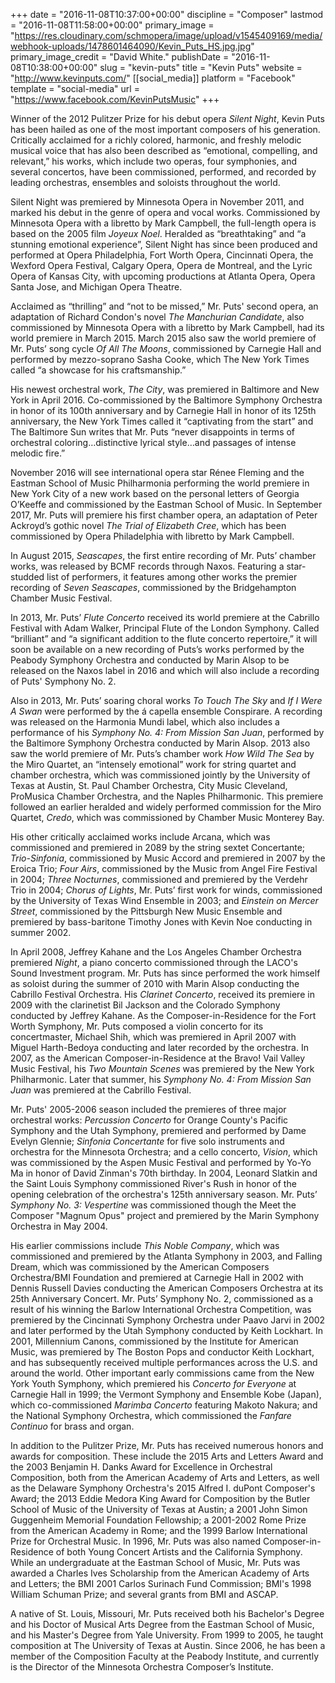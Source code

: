 +++
date = "2016-11-08T10:37:00+00:00"
discipline = "Composer"
lastmod = "2016-11-08T11:58:00+00:00"
primary_image = "https://res.cloudinary.com/schmopera/image/upload/v1545409169/media/webhook-uploads/1478601464090/Kevin_Puts_HS.jpg.jpg"
primary_image_credit = "David White."
publishDate = "2016-11-08T10:38:00+00:00"
slug = "kevin-puts"
title = "Kevin Puts"
website = "http://www.kevinputs.com/"
[[social_media]]
platform = "Facebook"
template = "social-media"
url = "https://www.facebook.com/KevinPutsMusic"
+++

Winner of the 2012 Pulitzer Prize for his debut opera *Silent Night*, Kevin Puts has been hailed as one of the most important composers of his generation. Critically acclaimed for a richly colored, harmonic, and freshly melodic musical voice that has also been described as “emotional, compelling, and relevant,” his works, which include two operas, four symphonies, and several concertos, have been commissioned, performed, and recorded by leading orchestras, ensembles and soloists throughout the world.

Silent Night was premiered by Minnesota Opera in November 2011, and marked his debut in the genre of opera and vocal works. Commissioned by Minnesota Opera with a libretto by Mark Campbell, the full-length opera is based on the 2005 film *Joyeux Noel*. Heralded as “breathtaking” and “a stunning emotional experience”, Silent Night has since been produced and performed at Opera Philadelphia, Fort Worth Opera, Cincinnati Opera, the Wexford Opera Festival, Calgary Opera, Opera de Montreal, and the Lyric Opera of Kansas City, with upcoming productions at Atlanta Opera, Opera Santa Jose, and Michigan Opera Theatre.

Acclaimed as “thrilling” and “not to be missed,” Mr. Puts' second opera, an adaptation of Richard Condon's novel *The Manchurian Candidate*, also commissioned by Minnesota Opera with a libretto by Mark Campbell, had its world premiere in March 2015. March 2015 also saw the world premiere of Mr. Puts’ song cycle *Of All The Moons*, commissioned by Carnegie Hall and performed by mezzo-soprano Sasha Cooke, which The New York Times called “a showcase for his craftsmanship.”

His newest orchestral work, *The City*, was premiered in Baltimore and New York in April 2016. Co-commissioned by the Baltimore Symphony Orchestra in honor of its 100th anniversary and by Carnegie Hall in honor of its 125th anniversary, the New York Times called it “captivating from the start” and The Baltimore Sun writes that Mr. Puts “never disappoints in terms of orchestral coloring…distinctive lyrical style…and passages of intense melodic fire.”

November 2016 will see international opera star Rénee Fleming and the Eastman School of Music Philharmonia performing the world premiere in New York City of a new work based on the personal letters of Georgia O’Keeffe and commissioned by the Eastman School of Music. In September 2017, Mr. Puts will premiere his first chamber opera, an adaptation of Peter Ackroyd’s gothic novel *The Trial of Elizabeth Cree*, which has been commissioned by Opera Philadelphia with libretto by Mark Campbell.

In August 2015, *Seascapes*, the first entire recording of Mr. Puts’ chamber works, was released by BCMF records through Naxos. Featuring a star-studded list of performers, it features among other works the premier recording of *Seven Seascapes*, commissioned by the Bridgehampton Chamber Music Festival.

In 2013, Mr. Puts’ *Flute Concerto* received its world premiere at the Cabrillo Festival with Adam Walker, Principal Flute of the London Symphony. Called “brilliant” and “a significant addition to the flute concerto repertoire,” it will soon be available on a new recording of Puts’s works performed by the Peabody Symphony Orchestra and conducted by Marin Alsop to be released on the Naxos label in 2016 and which will also include a recording of Puts' Symphony No. 2.

Also in 2013, Mr. Puts’ soaring choral works *To Touch The Sky* and *If I Were A Swan* were performed by the á capella ensemble Conspirare. A recording was released on the Harmonia Mundi label, which also includes a performance of his *Symphony No. 4: From Mission San Juan*, performed by the Baltimore Symphony Orchestra conducted by Marin Alsop. 2013 also saw the world premiere of Mr. Puts’s chamber work *How Wild The Sea* by the Miro Quartet, an “intensely emotional” work for string quartet and chamber orchestra, which was commissioned jointly by the University of Texas at Austin, St. Paul Chamber Orchestra, City Music Cleveland, ProMusica Chamber Orchestra, and the Naples Philharmonic. This premiere followed an earlier heralded and widely performed commission for the Miro Quartet, *Credo*, which was commissioned by Chamber Music Monterey Bay.

His other critically acclaimed works include Arcana, which was commissioned and premiered in 2089 by the string sextet Concertante; *Trio-Sinfonia*, commissioned by Music Accord and premiered in 2007 by the Eroica Trio; *Four Airs*, commissioned by the Music from Angel Fire Festival in 2004; *Three Nocturnes*, commissioned and premiered by the Verdehr Trio in 2004; *Chorus of Lights*, Mr. Puts’ first work for winds, commissioned by the University of Texas Wind Ensemble in 2003; and *Einstein on Mercer Street*, commissioned by the Pittsburgh New Music Ensemble and premiered by bass-baritone Timothy Jones with Kevin Noe conducting in summer 2002.

In April 2008, Jeffrey Kahane and the Los Angeles Chamber Orchestra premiered *Night*, a piano concerto commissioned through the LACO's Sound Investment program. Mr. Puts has since performed the work himself as soloist during the summer of 2010 with Marin Alsop conducting the Cabrillo Festival Orchestra. His *Clarinet Concerto*, received its premiere in 2009 with the clarinetist Bil Jackson and the Colorado Symphony conducted by Jeffrey Kahane. As the Composer-in-Residence for the Fort Worth Symphony, Mr. Puts composed a violin concerto for its concertmaster, Michael Shih, which was premiered in April 2007 with Miguel Harth-Bedoya conducting and later recorded by the orchestra. In 2007, as the American Composer-in-Residence at the Bravo! Vail Valley Music Festival, his *Two Mountain Scenes* was premiered by the New York Philharmonic. Later that summer, his *Symphony No. 4: From Mission San Juan* was premiered at the Cabrillo Festival.  

Mr. Puts' 2005-2006 season included the premieres of three major orchestral works: *Percussion Concerto* for Orange County's Pacific Symphony and the Utah Symphony, premiered and performed by Dame Evelyn Glennie; *Sinfonia Concertante* for five solo instruments and orchestra for the Minnesota Orchestra; and a cello concerto, *Vision*, which was commissioned by the Aspen Music Festival and performed by Yo-Yo Ma in honor of David Zinman's 70th birthday. In 2004, Leonard Slatkin and the Saint Louis Symphony commissioned River's Rush in honor of the opening celebration of the orchestra's 125th anniversary season. Mr. Puts’ *Symphony No. 3: Vespertine* was commissioned though the Meet the Composer "Magnum Opus" project and premiered by the Marin Symphony Orchestra in May 2004.

His earlier commissions include *This Noble Company*, which was commissioned and premiered by the Atlanta Symphony in 2003, and Falling Dream, which was commissioned by the American Composers Orchestra/BMI Foundation and premiered at Carnegie Hall in 2002 with Dennis Russell Davies conducting the American Composers Orchestra at its 25th Anniversary Concert. Mr. Puts’ Symphony No. 2, commissioned as a result of his winning the Barlow International Orchestra Competition, was premiered by the Cincinnati Symphony Orchestra under Paavo Jarvi in 2002 and later performed by the Utah Symphony conducted by Keith Lockhart. In 2001, Millennium Canons, commissioned by the Institute for American Music, was premiered by The Boston Pops and conductor Keith Lockhart, and has subsequently received multiple performances across the U.S. and around the world. Other important early commissions came from the New York Youth Symphony, which premiered his *Concerto for Everyone* at Carnegie Hall in 1999; the Vermont Symphony and Ensemble Kobe (Japan), which co-commissioned *Marimba Concerto* featuring Makoto Nakura; and the National Symphony Orchestra, which commissioned the *Fanfare Continuo* for brass and organ.

In addition to the Pulitzer Prize, Mr. Puts has received numerous honors and awards for composition. These include the 2015 Arts and Letters Award and the 2003 Benjamin H. Danks Award for Excellence in Orchestral Composition, both from the American Academy of Arts and Letters, as well as the Delaware Symphony Orchestra's 2015 Alfred I. duPont Composer's Award; the 2013 Eddie Medora King Award for Composition by the Butler School of Music of the University of Texas at Austin; a 2001 John Simon Guggenheim Memorial Foundation Fellowship; a 2001-2002 Rome Prize from the American Academy in Rome; and the 1999 Barlow International Prize for Orchestral Music. In 1996, Mr. Puts was also named Composer-in-Residence of both Young Concert Artists and the California Symphony. While an undergraduate at the Eastman School of Music, Mr. Puts was awarded a Charles Ives Scholarship from the American Academy of Arts and Letters; the BMI 2001 Carlos Surinach Fund Commission; BMI's 1998 William Schuman Prize; and several grants from BMI and ASCAP.

A native of St. Louis, Missouri, Mr. Puts received both his Bachelor's Degree and his Doctor of Musical Arts Degree from the Eastman School of Music, and his Master's Degree from Yale University. From 1999 to 2005, he taught composition at The University of Texas at Austin. Since 2006, he has been a member of the Composition Faculty at the Peabody Institute, and currently is the Director of the Minnesota Orchestra Composer’s Institute.
